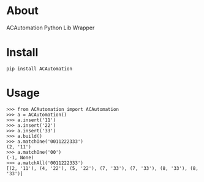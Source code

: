 # About
ACAutomation Python Lib Wrapper


# Install
    pip install ACAutomation

# Usage
    >>> from ACAutomation import ACAutomation
    >>> a = ACAutomation()
    >>> a.insert('11')
    >>> a.insert('22')
    >>> a.insert('33')
    >>> a.build()
    >>> a.matchOne('0011222333')
    (2, '11')
    >>> a.matchOne('00')
    (-1, None)
    >>> a.matchAll('0011222333')
    [(2, '11'), (4, '22'), (5, '22'), (7, '33'), (7, '33'), (8, '33'), (8, '33')]


